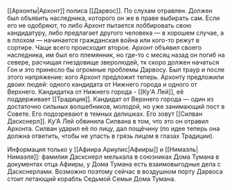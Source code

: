 [[Архонты|Архонт]] полиса [[Дарвос]]. По слухам отравлен. Должен был объявить наследника, которого он же в праве выбирать сам. Если его не одобряют, то либо Архонт пытается лоббировать свою кандидатуру, либо предлагает другого человека — в хорошем случае, а в плохом — начинается гражданская война или кого-то режут в сортире. Чаще всего происходит второе.
Архонт объявил своего наследника, им был его племянник, но где-то с месяц назад он погиб на севере, расчищая гнездовище зверолюдей, тк скоро должен начаться Гон и это принесло бы огромные проблемы Дарвосу. Был траур и после этого напряжение: кого Архонт предложит теперь.
Архонту предложили двоих людей: одного кандидата от Нижнего города и одного от Верхнего. 
Кандидатка от Нижнего города - [[Ку'А Лей]], её поддерживает [[Традиция]]. 
Кандидат от Верхнего города — один из достаточно сильных волшебников, молодой, но уже занимающий пост в Совете. Его подозревают в темных делишках. Его зовут [[Силван Даскснерл]]. Ку'А Лей обвинила Силвана в том, что это он отравил Архонта. Силван ударил её по лицу, дал пощёчину (по идее теперь она должна ответить, чтобы не упасть в грязь лицом в глазах Традиции).


Информация только у [[Афиира Ариулис|Афииры]] и [[Нимаэль|Нимаэля]]: фамилия Даскснерл мелькала в союзниках Дома Тумана в документах отца Афииры, у Дома Тумана есть взаимовыгодные дела с Даскснерлами. Возможно поэтому сейчас в воздушном порту Дарвоса стоит летающий корабль Седьмой Семьи Дома Тумана.